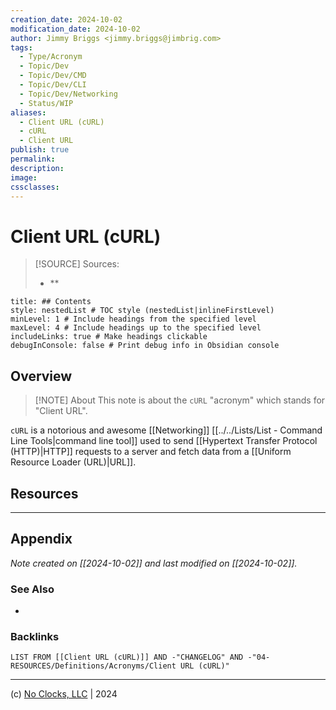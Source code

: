 ```yaml
---
creation_date: 2024-10-02
modification_date: 2024-10-02
author: Jimmy Briggs <jimmy.briggs@jimbrig.com>
tags:
  - Type/Acronym
  - Topic/Dev
  - Topic/Dev/CMD
  - Topic/Dev/CLI
  - Topic/Dev/Networking
  - Status/WIP
aliases:
  - Client URL (cURL)
  - cURL
  - Client URL
publish: true
permalink:
description:
image:
cssclasses:
---
```


# Client URL (cURL)

> [!SOURCE] Sources:
> - **

```table-of-contents
title: ## Contents 
style: nestedList # TOC style (nestedList|inlineFirstLevel)
minLevel: 1 # Include headings from the specified level
maxLevel: 4 # Include headings up to the specified level
includeLinks: true # Make headings clickable
debugInConsole: false # Print debug info in Obsidian console
```

## Overview

> [!NOTE] About
> This note is about the `cURL` "acronym" which stands for "Client URL".

`cURL` is a notorious and awesome [[Networking]] [[../../Lists/List - Command Line Tools|command line tool]] used to send [[Hypertext Transfer Protocol (HTTP)|HTTP]] requests to a server and fetch data from a [[Uniform Resource Loader (URL)|URL]].  

## Resources

***

## Appendix

*Note created on [[2024-10-02]] and last modified on [[2024-10-02]].*

### See Also

- 

### Backlinks

```dataview
LIST FROM [[Client URL (cURL)]] AND -"CHANGELOG" AND -"04-RESOURCES/Definitions/Acronyms/Client URL (cURL)"
```

***

(c) [No Clocks, LLC](https://github.com/noclocks) | 2024


